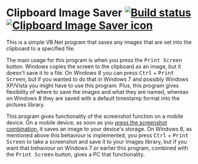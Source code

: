 Clipboard Image Saver [![Build status](https://ci.appveyor.com/api/projects/status/g32gra4rxcwlrwqr)](https://ci.appveyor.com/project/Walkman100/clipboard-projects) [![Clipboard Image Saver icon](https://raw.githubusercontent.com/Walkman100/Clipboard-Projects/master/ClipboardSaver/paste.ico "Clipboard Image Saver icon")](https://raw.githubusercontent.com/Walkman100/Clipboard-Projects/master/ClipboardSaver/paste.ico)
==============

This is a simple VB.Net program that saves any images that are set into the clipboard to a specified file.

The main usage for this program is when you press the <kbd>Print Screen</kbd> button. Windows copies the screen to the clipboard as an image, but it doesn't save it to a file. On Windows 8 you can press <kbd>Ctrl</kbd> + <kbd>Print Screen</kbd>, but if you wanted to do that in Windows 7 and possibly Windows XP/Vista you might have to use this program. Plus, this program gives flexibility of where to save the images and what they are named, whereas on Windows 8 they are saved with a default timestamp format into the pictures library.

This program gives functionality of the screenshot function on a mobile device. On a mobile device, as soon as you [press the screenshot combination](http://matthewcstech.blogspot.com/2013/10/how-to-screenshot-on-your-mobile-device.html), it saves an image to your device's storage. On Windows 8, as mentioned above this behaviour is implemented, you press <kbd>Ctrl</kbd> + <kbd>Print Screen</kbd> to take a screenshot and save it to your Images library, but if you want that behaviour on Windows 7 or earlier this program, combined with the <kbd>Print Screen</kbd> button, gives a PC that functionality.
